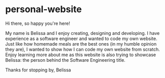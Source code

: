 # personal-website
Hi there, so happy you're here!

My name is Belissa and I enjoy creating, designing and developing. I have experience as a software engineer and wanted to code my own website.
Just like how homemade meals are the best ones (in my humble opinion they are), I wanted to show how I can code my own website from scratch.
Enjoy learning more about me as this website is also trying to showcase Belissa: the person behind the Software Engineering title.

Thanks for stopping by,
Belissa